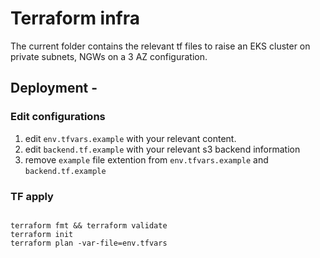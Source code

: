 # Terraform infra  
  
The current folder contains the relevant tf files to raise an EKS cluster on private subnets, NGWs on a 3 AZ configuration.



## Deployment -  

### Edit configurations  
1. edit `env.tfvars.example` with your relevant content.
2. edit `backend.tf.example` with your relevant s3 backend information
2. remove `example` file extention from `env.tfvars.example` and `backend.tf.example` 

### TF apply 


```

terraform fmt && terraform validate
terraform init
terraform plan -var-file=env.tfvars

```